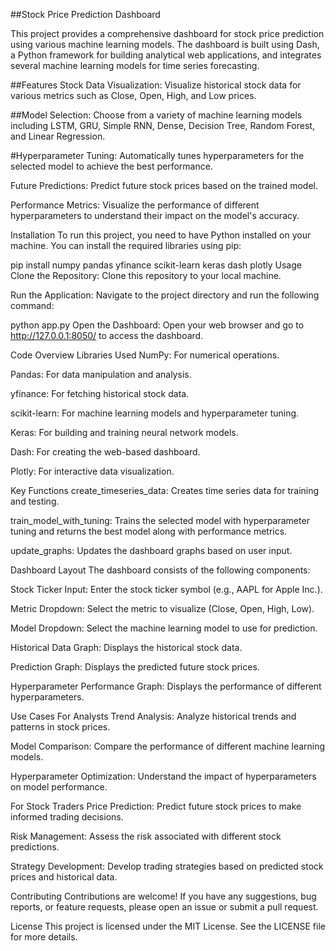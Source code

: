 ##Stock Price Prediction Dashboard

This project provides a comprehensive dashboard for stock price prediction using various machine learning models. The dashboard is built using Dash, a Python framework for building analytical web applications, and integrates several machine learning models for time series forecasting.

##Features
Stock Data Visualization: Visualize historical stock data for various metrics such as Close, Open, High, and Low prices.

##Model Selection: Choose from a variety of machine learning models including LSTM, GRU, Simple RNN, Dense, Decision Tree, Random Forest, and Linear Regression.

#Hyperparameter Tuning: Automatically tunes hyperparameters for the selected model to achieve the best performance.

Future Predictions: Predict future stock prices based on the trained model.

Performance Metrics: Visualize the performance of different hyperparameters to understand their impact on the model's accuracy.

Installation
To run this project, you need to have Python installed on your machine. You can install the required libraries using pip:

pip install numpy pandas yfinance scikit-learn keras dash plotly
Usage
Clone the Repository: Clone this repository to your local machine.

Run the Application: Navigate to the project directory and run the following command:

python app.py
Open the Dashboard: Open your web browser and go to http://127.0.0.1:8050/ to access the dashboard.

Code Overview
Libraries Used
NumPy: For numerical operations.

Pandas: For data manipulation and analysis.

yfinance: For fetching historical stock data.

scikit-learn: For machine learning models and hyperparameter tuning.

Keras: For building and training neural network models.

Dash: For creating the web-based dashboard.

Plotly: For interactive data visualization.

Key Functions
create_timeseries_data: Creates time series data for training and testing.

train_model_with_tuning: Trains the selected model with hyperparameter tuning and returns the best model along with performance metrics.

update_graphs: Updates the dashboard graphs based on user input.

Dashboard Layout
The dashboard consists of the following components:

Stock Ticker Input: Enter the stock ticker symbol (e.g., AAPL for Apple Inc.).

Metric Dropdown: Select the metric to visualize (Close, Open, High, Low).

Model Dropdown: Select the machine learning model to use for prediction.

Historical Data Graph: Displays the historical stock data.

Prediction Graph: Displays the predicted future stock prices.

Hyperparameter Performance Graph: Displays the performance of different hyperparameters.

Use Cases
For Analysts
Trend Analysis: Analyze historical trends and patterns in stock prices.

Model Comparison: Compare the performance of different machine learning models.

Hyperparameter Optimization: Understand the impact of hyperparameters on model performance.

For Stock Traders
Price Prediction: Predict future stock prices to make informed trading decisions.

Risk Management: Assess the risk associated with different stock predictions.

Strategy Development: Develop trading strategies based on predicted stock prices and historical data.

Contributing
Contributions are welcome! If you have any suggestions, bug reports, or feature requests, please open an issue or submit a pull request.

License
This project is licensed under the MIT License. See the LICENSE file for more details.